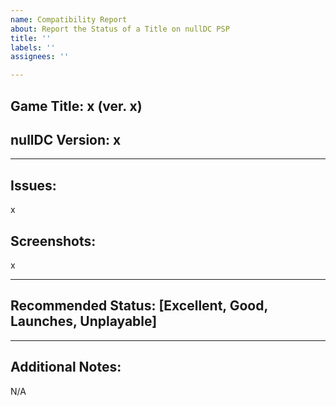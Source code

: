 ```yaml
---
name: Compatibility Report
about: Report the Status of a Title on nullDC PSP
title: ''
labels: ''
assignees: ''

---
```


## Game Title: x (ver. x)


## nullDC Version: x

<hr>

## Issues:
x

## Screenshots:
x

<hr>

## Recommended Status: [Excellent, Good, Launches, Unplayable]

<hr>

## Additional Notes:
N/A
